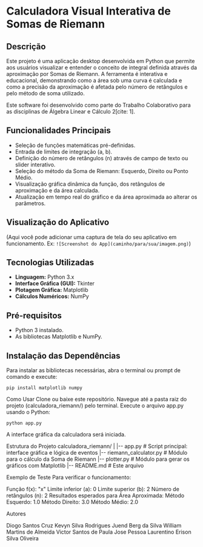 # Calculadora Visual Interativa de Somas de Riemann

## Descrição
Este projeto é uma aplicação desktop desenvolvida em Python que permite aos usuários visualizar e entender o conceito de integral definida através da aproximação por Somas de Riemann. A ferramenta é interativa e educacional, demonstrando como a área sob uma curva é calculada e como a precisão da aproximação é afetada pelo número de retângulos e pelo método de soma utilizado.

Este software foi desenvolvido como parte do Trabalho Colaborativo para as disciplinas de Álgebra Linear e Cálculo 2[cite: 1].

## Funcionalidades Principais
* Seleção de funções matemáticas pré-definidas.
* Entrada de limites de integração (a, b).
* Definição do número de retângulos (n) através de campo de texto ou slider interativo.
* Seleção do método da Soma de Riemann: Esquerdo, Direito ou Ponto Médio.
* Visualização gráfica dinâmica da função, dos retângulos de aproximação e da área calculada.
* Atualização em tempo real do gráfico e da área aproximada ao alterar os parâmetros.

## Visualização do Aplicativo
(Aqui você pode adicionar uma captura de tela do seu aplicativo em funcionamento. Ex: `![Screenshot do App](caminho/para/sua/imagem.png)`)

## Tecnologias Utilizadas
* **Linguagem:** Python 3.x
* **Interface Gráfica (GUI):** Tkinter
* **Plotagem Gráfica:** Matplotlib
* **Cálculos Numéricos:** NumPy

## Pré-requisitos
* Python 3 instalado.
* As bibliotecas Matplotlib e NumPy.

## Instalação das Dependências
Para instalar as bibliotecas necessárias, abra o terminal ou prompt de comando e execute:
```
pip install matplotlib numpy
```

Como Usar
Clone ou baixe este repositório.
Navegue até a pasta raiz do projeto (calculadora_riemann/) pelo terminal.
Execute o arquivo app.py usando o Python:
```
python app.py
```
A interface gráfica da calculadora será iniciada.

Estrutura do Projeto
calculadora_riemann/
|
|-- app.py                      # Script principal: interface gráfica e lógica de eventos
|-- riemann_calculator.py       # Módulo para o cálculo da Soma de Riemann
|-- plotter.py                  # Módulo para gerar os gráficos com Matplotlib
|-- README.md                   # Este arquivo

Exemplo de Teste
Para verificar o funcionamento:

Função f(x): "x"
Limite inferior (a): 0
Limite superior (b): 2
Número de retângulos (n): 2
Resultados esperados para Área Aproximada:
Método Esquerdo: 1.0
Método Direito: 3.0
Método Médio: 2.0

Autores

Diogo Santos Cruz
Kevyn Silva Rodrigues
Juend Berg da Silva
William Martins de Almeida
Victor Santos de Paula
Jose Pessoa Laurentino
Erison Silva Oliveira
